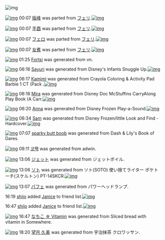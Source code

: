 ![img](http://gdrive-cdn.herokuapp.com/537b65a5bc09f0000721dda7/512px-barcode.png)

[![img](http://www.deviantsart.com/3u39kvu.png)](http://www.barcodekanojo.com/kanojo/3192149/%E7%89%88%E5%B3%B0) 00:07 [版峰](http://www.barcodekanojo.com/kanojo/3192149/%E7%89%88%E5%B3%B0) was parted from [フェリ](http://www.barcodekanojo.com/kanojo/3192149/%E7%89%88%E5%B3%B0).[![img](http://www.deviantsart.com/2ekpk5a.jpeg)](http://www.barcodekanojo.com/user/12204/%E3%83%95%E3%82%A7%E3%83%AA) 

[![img](http://www.deviantsart.com/13d2386.png)](http://www.barcodekanojo.com/kanojo/3192155/%E6%89%8B%E9%85%89) 00:07 [手酉](http://www.barcodekanojo.com/kanojo/3192155/%E6%89%8B%E9%85%89) was parted from [フェリ](http://www.barcodekanojo.com/kanojo/3192155/%E6%89%8B%E9%85%89).[![img](http://www.deviantsart.com/2ekpk5a.jpeg)](http://www.barcodekanojo.com/user/12204/%E3%83%95%E3%82%A7%E3%83%AA) 

[![img](http://www.deviantsart.com/3fijj0c.png)](http://www.barcodekanojo.com/kanojo/3192154/%E3%83%95%E3%82%A7%E3%83%AD) 00:07 [フェロ](http://www.barcodekanojo.com/kanojo/3192154/%E3%83%95%E3%82%A7%E3%83%AD) was parted from [フェリ](http://www.barcodekanojo.com/kanojo/3192154/%E3%83%95%E3%82%A7%E3%83%AD).[![img](http://www.deviantsart.com/2ekpk5a.jpeg)](http://www.barcodekanojo.com/user/12204/%E3%83%95%E3%82%A7%E3%83%AA) 

[![img](http://www.deviantsart.com/1u5ojr0.png)](http://www.barcodekanojo.com/kanojo/3192153/%E5%A5%B3%E7%85%AE) 00:07 [女煮](http://www.barcodekanojo.com/kanojo/3192153/%E5%A5%B3%E7%85%AE) was parted from [フェリ](http://www.barcodekanojo.com/kanojo/3192153/%E5%A5%B3%E7%85%AE).[![img](http://www.deviantsart.com/2ekpk5a.jpeg)](http://www.barcodekanojo.com/user/12204/%E3%83%95%E3%82%A7%E3%83%AA) 

[![img](http://www.deviantsart.com/366qsss.png)](http://www.barcodekanojo.com/kanojo/3193253/Fortsi) 01:25 [Fortsi](http://www.barcodekanojo.com/kanojo/3193253/Fortsi) was generated from vn.

[![img](http://www.deviantsart.com/26f46jj.png)](http://www.barcodekanojo.com/kanojo/3193254/Sayuri) 06:16 [Sayuri](http://www.barcodekanojo.com/kanojo/3193254/Sayuri) was generated from Disney's Infants Snuggle Up.[![img](http://www.deviantsart.com/c9mi79.jpeg)](http://www.barcodekanojo.com/product_images/barcode/6018941/1425590124/50x50xDisney,P27s,P20Infants,P20Snuggle,P20Up.jpg,qw=88,ah=88.pagespeed.ic.cS53YkIBup.jpg) 

[![img](http://www.deviantsart.com/395ntnb.png)](http://www.barcodekanojo.com/kanojo/3193255/Kamimi) 06:17 [Kamimi](http://www.barcodekanojo.com/kanojo/3193255/Kamimi) was generated from Crayola Coloring &amp; Activity Pad Barbie 1 CT (Pack .[![img](http://www.deviantsart.com/2h6vusi.jpeg)](http://www.barcodekanojo.com/product_images/barcode/6018942/1425590192/50x50xCrayola,P20Coloring,P20,P26,P20Activity,P20Pad,P20Barbie,P201,P20CT,P20,P28Pack,P20.jpg,qw=88,ah=88.pagespeed.ic.xguIJqgF1m.jpg) 

[![img](http://www.deviantsart.com/2su39uj.png)](http://www.barcodekanojo.com/kanojo/3193256/Mira) 06:18 [Mira](http://www.barcodekanojo.com/kanojo/3193256/Mira) was generated from Disney Doc McStuffins CarryAlong Play Book (A Carr.[![img](http://www.deviantsart.com/2pipkaf.jpeg)](http://www.barcodekanojo.com/product_images/barcode/6018943/1425590249/50x50xDisney,P20Doc,P20McStuffins,P20CarryAlong,P20Play,P20Book,P20,P28A,P20Carr.jpg,qw=88,ah=88.pagespeed.ic.F_erYWVMME.jpg) 

[![img](http://www.deviantsart.com/2od7t55.png)](http://www.barcodekanojo.com/kanojo/3193257/Anna) 06:20 [Anna](http://www.barcodekanojo.com/kanojo/3193257/Anna) was generated from Disney Frozen Play-a-Sound.[![img](http://www.deviantsart.com/13cbtg8.jpeg)](http://www.barcodekanojo.com/product_images/barcode/6018944/1425590351/50x50xDisney,P20Frozen,P20Play-a-Sound.jpg,qw=88,ah=88.pagespeed.ic.rsK5YJgYwY.jpg) 

[![img](http://www.deviantsart.com/39lloib.png)](http://www.barcodekanojo.com/kanojo/3193258/Sam) 06:34 [Sam](http://www.barcodekanojo.com/kanojo/3193258/Sam) was generated from Disney Frozen/little Look and Find - Hardcover.[![img](http://www.deviantsart.com/sg42o2.jpeg)](http://www.barcodekanojo.com/product_images/barcode/6018945/1425591211/Disney%20Frozen%2Flittle%20Look%20and%20Find%20-%20Hardcover.jpg) 

[![img](http://www.deviantsart.com/2fiq9eo.png)](http://www.barcodekanojo.com/kanojo/3193259/sparky%20butt%20boob) 07:07 [sparky butt boob](http://www.barcodekanojo.com/kanojo/3193259/sparky%20butt%20boob) was generated from Dash &amp; Lily's Book of Dares.

[![img](http://www.deviantsart.com/3js655u.png)](http://www.barcodekanojo.com/kanojo/3193260/%EC%BD%94%ED%8C%A9) 09:11 [코팩](http://www.barcodekanojo.com/kanojo/3193260/%EC%BD%94%ED%8C%A9) was generated from adwin.

[![img](http://www.deviantsart.com/3v0urhm.png)](http://www.barcodekanojo.com/kanojo/3193261/%E3%82%B8%E3%82%A7%E3%83%83%E3%83%88) 13:06 [ジェット](http://www.barcodekanojo.com/kanojo/3193261/%E3%82%B8%E3%82%A7%E3%83%83%E3%83%88) was generated from ジェットボイル.

[![img](http://www.deviantsart.com/265boi6.png)](http://www.barcodekanojo.com/kanojo/3193262/%E3%82%BD%E3%83%88) 13:06 [ソト](http://www.barcodekanojo.com/kanojo/3193262/%E3%82%BD%E3%83%88) was generated from ソト(SOTO) 使い捨てライター ポケトーチ(スケルトン) PT-14SKCR.[![img](http://www.deviantsart.com/1q6d6gt.jpeg)](http://www.barcodekanojo.com/product_images/barcode/4620073/1367728740/%E3%83%88%E3%83%BC%E3%83%81.jpg) 

[![img](http://www.deviantsart.com/3tqvecv.png)](http://www.barcodekanojo.com/kanojo/3193263/%E3%83%91%E3%83%95%E3%82%A7) 13:07 [パフェ](http://www.barcodekanojo.com/kanojo/3193263/%E3%83%91%E3%83%95%E3%82%A7) was generated from パワーヘッドランプ.

16:19 [shijo](http://www.barcodekanojo.com/user/442810/shijo) added [Janice](http://www.barcodekanojo.com/kanojo/2410731/Janice) to friend list.[![img](http://gdrive-cdn.herokuapp.com/54f960076d764d0009d4b25c/Janice.png)](http://www.barcodekanojo.com/kanojo/2410731/Janice) 

16:47 [shijo](http://www.barcodekanojo.com/user/442810/shijo) added [Janice](http://www.barcodekanojo.com/kanojo/2410731/Janice) to friend list.[![img](http://gdrive-cdn.herokuapp.com/54f960076d764d0009d4b25c/Janice.png)](http://www.barcodekanojo.com/kanojo/2410731/Janice) 

[![img](http://gdrive-cdn.herokuapp.com/54f95dbf6d764d0009d4b257/PMfut0OuO3.png)](http://www.barcodekanojo.com/kanojo/3193264/%E3%81%AA%E3%81%A1%E3%81%93%20%E2%98%86%20Vitamin) 16:47 [なちこ ☆ Vitamin](http://www.barcodekanojo.com/kanojo/3193264/%E3%81%AA%E3%81%A1%E3%81%93%20%E2%98%86%20Vitamin) was generated from Sliced bread with vitamin in Somewhere.

[![img](http://www.deviantsart.com/15ocb2u.png)](http://www.barcodekanojo.com/kanojo/3193265/%E6%9C%9B%E6%9C%88%20%E4%B9%85%E7%BE%8E) 18:20 [望月 久美](http://www.barcodekanojo.com/kanojo/3193265/%E6%9C%9B%E6%9C%88%20%E4%B9%85%E7%BE%8E) was generated from 宇治抹茶 クロワッサン.